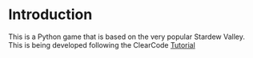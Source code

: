 # Introduction

This is a Python game that is based on the very popular Stardew Valley. This is being developed following the ClearCode [Tutorial](https://www.youtube.com/watch?v=T4IX36sP_0c&t=5000s)
